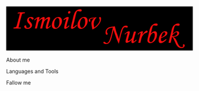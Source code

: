 [![Header](https://github.com/Nurbek0506/Nurbek0506/blob/main/assets/name.png)]()


About me


Languages and Tools


Fallow me 